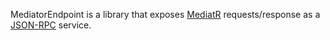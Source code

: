 MediatorEndpoint is a library that exposes [MediatR](https://github.com/jbogard/MediatR) requests/response as a [JSON-RPC](https://www.jsonrpc.org/specification) service.